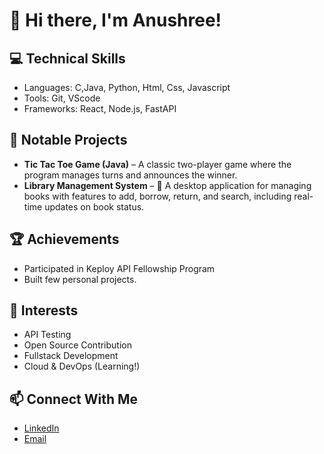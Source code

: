 # 👋 Hi there, I'm Anushree!

## 💻 Technical Skills
- Languages: C,Java, Python, Html, Css, Javascript
- Tools: Git, VScode
- Frameworks: React, Node.js, FastAPI

## 🚀 Notable Projects
- **Tic Tac Toe Game (Java)** – A classic two-player game where the program manages turns and announces the winner.
- **Library Management System** – 📘 A desktop application for managing books with features to add, borrow, return, and search, including real-time updates on book status.

## 🏆 Achievements
- Participated in Keploy API Fellowship Program
- Built few personal projects.

## 🎯 Interests
- API Testing
- Open Source Contribution
- Fullstack Development
- Cloud & DevOps (Learning!)

## 📫 Connect With Me
- [LinkedIn](www.linkedin.com/in/anushree-sinha-242059314)
- [Email](mailto:anushreesinha2003@gmail.com)
